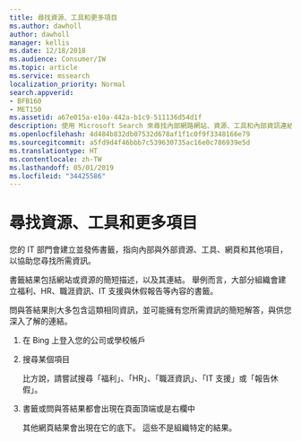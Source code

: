 ```yaml
---
title: 尋找資源、工具和更多項目
ms.author: dawholl
author: dawholl
manager: kellis
ms.date: 12/18/2018
ms.audience: Consumer/IW
ms.topic: article
ms.service: mssearch
localization_priority: Normal
search.appverid:
- BFB160
- MET150
ms.assetid: a67e015a-e10a-442a-b1c9-511136d54d1f
description: 使用 Microsoft Search 來尋找內部網路網站、資源、工具和內部資訊連結
ms.openlocfilehash: 4d484b832db07532d678af1f1c0f9f3348166e79
ms.sourcegitcommit: a5fd9d4f46bbb7c539630735ac16e0c786939e5d
ms.translationtype: HT
ms.contentlocale: zh-TW
ms.lasthandoff: 05/01/2019
ms.locfileid: "34425586"
---
```

# <a name="find-resources-tools-and-more"></a>尋找資源、工具和更多項目

您的 IT 部門會建立並發佈書籤，指向內部與外部資源、工具、網頁和其他項目，以協助您尋找所需資訊。
  
書籤結果包括網站或資源的簡短描述，以及其連結。 舉例而言，大部分組織會建立福利、HR、職涯資訊、IT 支援與休假報告等內容的書籤。
  
問與答結果則大多包含這類相同資訊，並可能擁有您所需資訊的簡短解答，與供您深入了解的連結。
  
1. 在 Bing 上登入您的公司或學校帳戶 
    
2. 搜尋某個項目
    
    比方說，請嘗試搜尋「福利」、「HR」、「職涯資訊」、「IT 支援」或「報告休假」。
    
3. 書籤或問與答結果都會出現在頁面頂端或是右欄中
    
    其他網頁結果會出現在它的底下。 這些不是組織特定的結果。

  

